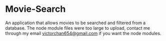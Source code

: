 # Movie-Search
An application that allows movies to be searched and filtered from a database. The node module files were too large to upload, contact me through my email victorchan654@gmail.com if you want the node modules. 
